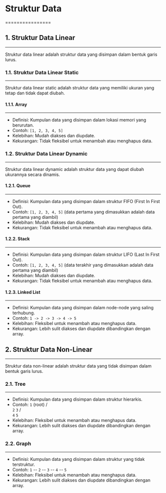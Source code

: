 # Struktur Data

================

## 1. Struktur Data Linear

---

Struktur data linear adalah struktur data yang disimpan dalam bentuk garis lurus.

### 1.1. Struktur Data Linear Static

---

Struktur data linear static adalah struktur data yang memiliki ukuran yang tetap dan tidak dapat diubah.

#### 1.1.1. Array

---

- Definisi: Kumpulan data yang disimpan dalam lokasi memori yang berurutan.
- Contoh: `[1, 2, 3, 4, 5]`
- Kelebihan: Mudah diakses dan diupdate.
- Kekurangan: Tidak fleksibel untuk menambah atau menghapus data.

### 1.2. Struktur Data Linear Dynamic

---

Struktur data linear dynamic adalah struktur data yang dapat diubah ukurannya secara dinamis.

#### 1.2.1. Queue

---

- Definisi: Kumpulan data yang disimpan dalam struktur FIFO (First In First Out).
- Contoh: `[1, 2, 3, 4, 5]` (data pertama yang dimasukkan adalah data pertama yang diambil)
- Kelebihan: Mudah diakses dan diupdate.
- Kekurangan: Tidak fleksibel untuk menambah atau menghapus data.

#### 1.2.2. Stack

---

- Definisi: Kumpulan data yang disimpan dalam struktur LIFO (Last In First Out).
- Contoh: `[1, 2, 3, 4, 5]` (data terakhir yang dimasukkan adalah data pertama yang diambil)
- Kelebihan: Mudah diakses dan diupdate.
- Kekurangan: Tidak fleksibel untuk menambah atau menghapus data.

#### 1.2.3. Linked List

---

- Definisi: Kumpulan data yang disimpan dalam node-node yang saling terhubung.
- Contoh: `1 -> 2 -> 3 -> 4 -> 5`
- Kelebihan: Fleksibel untuk menambah atau menghapus data.
- Kekurangan: Lebih sulit diakses dan diupdate dibandingkan dengan array.

## 2. Struktur Data Non-Linear

---

Struktur data non-linear adalah struktur data yang tidak disimpan dalam bentuk garis lurus.

### 2.1. Tree

---

- Definisi: Kumpulan data yang disimpan dalam struktur hierarkis.
- Contoh: `1` (root)
  / \
   `2` `3`
  / \
   `4` `5`
- Kelebihan: Fleksibel untuk menambah atau menghapus data.
- Kekurangan: Lebih sulit diakses dan diupdate dibandingkan dengan array.

### 2.2. Graph

---

- Definisi: Kumpulan data yang disimpan dalam struktur yang tidak terstruktur.
- Contoh: `1` -- `2` -- `3` -- `4` -- `5`
- Kelebihan: Fleksibel untuk menambah atau menghapus data.
- Kekurangan: Lebih sulit diakses dan diupdate dibandingkan dengan array.
